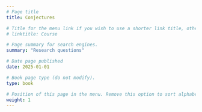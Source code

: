 ```yaml
---
# Page title
title: Conjectures

# Title for the menu link if you wish to use a shorter link title, otherwise remove this option.
# linktitle: Course

# Page summary for search engines.
summary: "Research questions"

# Date page published
date: 2025-01-01

# Book page type (do not modify).
type: book

# Position of this page in the menu. Remove this option to sort alphabetically.
weight: 1
---
```

